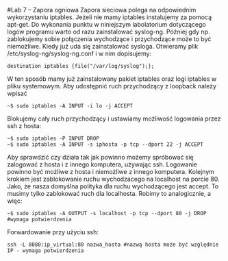 #Lab 7 – Zapora ogniowa
Zapora sieciowa polega na odpowiednim wykorzystaniu iptables. Jeżeli nie mamy iptables instalujemy za pomocą apt-get. Do wykonania punktu w niniejszym labolatorium dotyczącego logów programu warto od razu zainstalować syslog-ng. Później gdy np. zablokujemy sobie połączenia wychodzące i przychodzące może to być niemożliwe.
Kiedy już uda się zainstalować sysloga. Otwieramy plik /etc/syslog-ng/syslog-ng.conf i w nim dopisujemy:
``` 
destination iptables {file("/var/log/syslog");};
```
W ten sposób mamy już zainstalowany pakiet iptables oraz logi iptables w pliku systemowym.
Aby udostępnić ruch przychodzący z loopback należy wpisać
```
~$ sudo iptables -A INPUT -i lo -j ACCEPT
```
Blokujemy cały ruch przychodzący i ustawiamy możliwość logowania przez ssh z hosta:
```
~$ sudo iptables -P INPUT DROP
~$ sudo iptables -A INPUT -s iphosta -p tcp --dport 22 -j ACCEPT
```
Aby sprawdzić czy działa tak jak powinno możemy spróbować się zalogować z hosta i z innego komputera, używając ssh. Logowanie powinno być możliwe z hosta i niemożliwe z innego komputera.
Kolejnym krokiem jest zablokowanie ruchu wychodzacego na localhost na porcie 80. Jako, że nasza domyślna polityka dla ruchu wychodzącego jest accept. To musimy tylko zablokować ruch dla localhosta. Robimy to analogicznie, a więc:
```
~$ sudo iptables -A OUTPUT -s localhost -p tcp --dport 80 -j DROP  #wymaga potwierdzenia
```
Forwardowanie przy użyciu ssh: 
```
ssh -L 8080:ip_virtual:80 nazwa_hosta #nazwą hosta może być względnie IP - wymaga potwierdzenia
```
